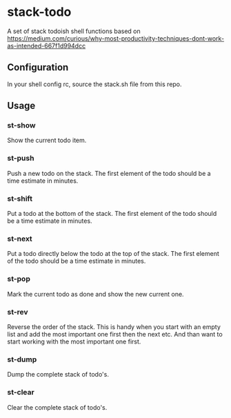 # stack-todo

A set of stack todoish shell functions based on
<https://medium.com/curious/why-most-productivity-techniques-dont-work-as-intended-667f1d994dcc>

## Configuration

In your shell config rc, source the stack.sh file from this repo.

## Usage

### st-show

Show the current todo item.

### st-push

Push a new todo on the stack. The first element of the todo
should be a time estimate in minutes.

### st-shift

Put a todo at the bottom of the stack. The first element of the todo
should be a time estimate in minutes.

### st-next

Put a todo directly below the todo at the top of the stack. The first element
of the todo should be a time estimate in minutes.

### st-pop

Mark the current todo as done and show the new current one.

### st-rev

Reverse the order of the stack. This is handy when you start with an empty list
and add the most important one first then the next etc. And than want to start
working with the most important one first.

### st-dump

Dump the complete stack of todo's.

### st-clear

Clear the complete stack of todo's.
